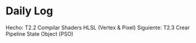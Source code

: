 # Daily Log

Hecho: T2.2 Compilar Shaders HLSL (Vertex & Pixel)
Siguiente: T2.3 Crear Pipeline State Object (PSO)
